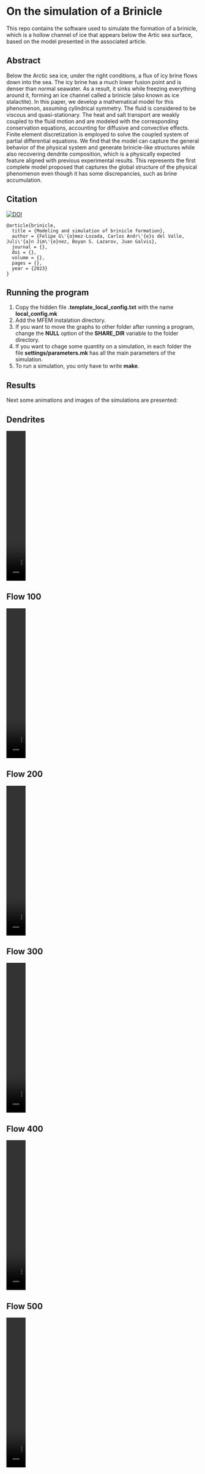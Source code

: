 # On the simulation of a Brinicle

This repo contains the software used to simulate the formation of a brinicle, which is a hollow channel of ice that appears below the Artic sea surface, based on the model presented in the associated article.

## Abstract

Below the Arctic sea ice, under the right conditions, a flux of icy brine flows down into the sea. The icy brine has a much lower fusion point and is denser than normal seawater. As a result, it sinks while freezing everything around it, forming an ice channel called a brinicle (also known as ice stalactite). In this paper, we develop a mathematical model for this phenomenon, assuming cylindrical symmetry. The fluid is considered to be viscous and quasi-stationary. The heat and salt transport are weakly coupled to the fluid motion and are modeled with the corresponding conservation equations, accounting for diffusive and convective effects. Finite element discretization is employed to solve the coupled system of partial differential equations. We find that the model can capture the general behavior of the physical system and generate brinicle-like structures while also recovering dendrite composition, which is a physically expected feature aligned with previous experimental results. This represents the first complete model proposed that captures the global structure of the physical phenomenon even though it has some discrepancies, such as brine accumulation. 

## Citation

[![DOI](https://zenodo.org/badge/525176674.svg)](https://zenodo.org/badge/latestdoi/525176674)

```
@article{brinicle,
  title = {Modeling and simulation of brinicle formation},
  author = {Felipe G\'{o}mez-Lozada, Carlos Andr\'{e}s del Valle, Juli\'{a}n Jim\'{e}nez, Boyan S. Lazarov, Juan Galvis},
  journal = {},
  doi = {},
  volume = {},
  pages = {},
  year = {2023}
}
```

## Running the program

1. Copy the hidden file **.template\_local\_config.txt** with the name **local\_config.mk**
2. Add the MFEM instalation directory.
3. If you want to move the graphs to other folder after running a program, change the **NULL** option of the **SHARE\_DIR** variable to the folder directory.
4. If you want to chage some quantity on a simulation, in each folder the file **settings/parameters.mk** has all the main parameters of the simulation.
5. To run a simulation, you only have to write **make**.

## Results

Next some animations and images of the simulations are presented:

## Dendrites

<video src="https://user-images.githubusercontent.com/54986485/185271529-fdf337d3-3361-4ed0-8f1a-eac4cadc60a7.mp4" width="10%" height="10%">
</video> 

## Flow 100
<video src="https://user-images.githubusercontent.com/54986485/185271226-681fc74c-a7db-4b5e-9790-d1e7c4c1296a.mp4" width="10%" height="10%"> 
</video> 
 
## Flow 200
<video src="https://user-images.githubusercontent.com/54986485/185271415-f2edc37b-a756-4234-a726-ad0b8a82e7f9.mp4" width="10%" height="10%">
</video> 
  
## Flow 300
<video src="https://user-images.githubusercontent.com/54986485/185271429-3243bbc5-0ce5-4ef6-bdf6-2805222591be.mp4" width="10%" height="10%">
</video> 
   
## Flow 400
<video src="https://user-images.githubusercontent.com/54986485/185271475-5568f7e9-41b8-4845-baa0-a9e1fb274138.mp4" width="10%" height="10%">
</video> 

## Flow 500
<video src="https://user-images.githubusercontent.com/54986485/185271478-6495e560-097d-4d6d-b831-bd55e1cf0466.mp4" width="10%" height="10%">
</video> 
